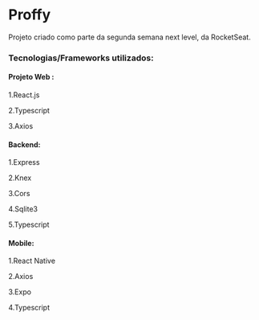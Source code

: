 # Proffy

Projeto criado como parte da segunda semana next level, da RocketSeat.

### Tecnologias/Frameworks utilizados:

#### Projeto Web :

1.React.js

2.Typescript

3.Axios

#### Backend:

1.Express

2.Knex

3.Cors

4.Sqlite3

5.Typescript

#### Mobile:

1.React Native

2.Axios

3.Expo

4.Typescript

